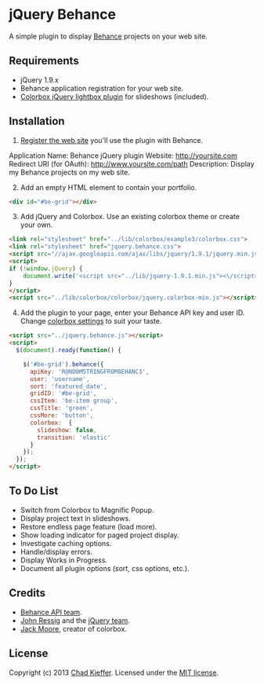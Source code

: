 # jQuery Behance

A simple plugin to display [Behance](http://behance.net) projects on your web site. 

## Requirements

* jQuery 1.9.x
* Behance application registration for your web site.
* [Colorbox jQuery lightbox plugin](http://www.jacklmoore.com/colorbox/) for slideshows (included). 


## Installation

1. [Register the web site](http://www.behance.net/dev/register) you'll use the plugin with Behance.

  Application Name: Behance jQuery plugin
  Website: http://yoursite.com
  Redirect URI (for OAuth): http://www.yoursite.com/path
  Description: Display my Behance projects on my web site.

2. Add an empty HTML element to contain your portfolio.

```html
<div id="#be-grid"></div>
```

3. Add jQuery and Colorbox. Use an existing colorbox theme or create your own. 

```html
<link rel="stylesheet" href="../lib/colorbox/example3/colorbox.css">
<link rel="stylesheet" href="jquery.behance.css">
<script src="//ajax.googleapis.com/ajax/libs/jquery/1.9.1/jquery.min.js"></script>
<script>
if (!window.jQuery) {
    document.write('<script src="../lib/jquery-1.9.1.min.js"><\/script>');
}
</script>
<script src="../lib/colorbox/colorbox/jquery.colorbox-min.js"></script>
```

4. Add the plugin to your page, enter your Behance API key and user ID. Change [colorbox settings](http://www.jacklmoore.com/colorbox/) to suit your taste. 

```html
<script src="../jquery.behance.js"></script>
<script>
  $(document).ready(function() {

    $('#be-grid').behance({
      apiKey: 'R@ND0M5TRINGFROM8EHANC3',
      user: 'username',
      sort: 'featured_date',
      gridID: '#be-grid',
      cssItem: 'be-item group',
      cssTitle: 'green',
      cssMore: 'button',
      colorbox:  {
        slideshow: false,
        transition: 'elastic'
      }
    });
  });
</script>
```

## To Do List

* Switch from Colorbox to Magnific Popup.
* Display project text in slideshows.
* Restore endless page feature (load more).
* Show loading indicator for paged project display.
* Investigate caching options.
* Handle/display errors.
* Display Works in Progress.
* Document all plugin options (sort, css options, etc.).

## Credits

* [Behance API team](http://blog.behance.net/dev/introducing-the-behance-api).
* [John Ressig](http://ejohn.org/) and the [jQuery team](https://jquery.org/team/).
* [Jack Moore](http://www.jacklmoore.com), creator of colorbox.

## License

Copyright (c) 2013 [Chad Kieffer](http://2tbsp.com). Licensed under the [MIT license](http://opensource.org/licenses/MIT).